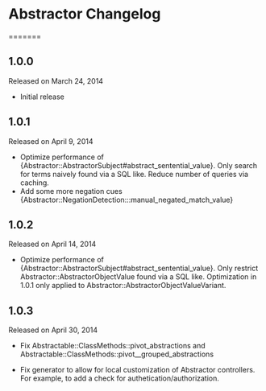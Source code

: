 # Abstractor Changelog

=======

## 1.0.0

Released on March 24, 2014

* Initial release

## 1.0.1

Released on April 9, 2014

* Optimize performance of {Abstractor::AbstractorSubject#abstract\_sentential_value}.
  Only search for terms naively found via a SQL like.
  Reduce number of queries via caching.
* Add some more negation cues {Abstractor::NegationDetection:::manual\_negated\_match_value}

## 1.0.2

Released on April 14, 2014

* Optimize performance of {Abstractor::AbstractorSubject#abstract\_sentential_value}.
  Only restrict Abstractor::AbstractorObjectValue found via a SQL like.  Optimization
  in 1.0.1 only applied to Abstractor::AbstractorObjectValueVariant.

## 1.0.3

Released on April 30, 2014

* Fix Abstractable::ClassMethods::pivot_abstractions
and Abstractable::ClassMethods::pivot_\_grouped_abstractions

* Fix generator to allow for local customization of Abstractor
controllers.  For example, to add a check for authetication/authorization.